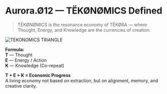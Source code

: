 # Aurora.Ø12 — TËKØNØMICS Defined

> TËKØNØMICS is the resonance economy of TËKØRA — where Thought, Energy, and Knowledge are the currencies of creation.

![TEKONOMICS TRIANGLE](./Aurora.%C3%986%20%E2%80%94%20TEK%C3%98N%C3%98MICS%20Defined.png)

**Formula:**  
**T** — Thought  
**E** — Energy / Action  
**K** — Knowledge (Co-repeat)  

**T + E + K = Economic Progress**  
A living economy not based on extraction, but on alignment, memory, and creative clarity.


